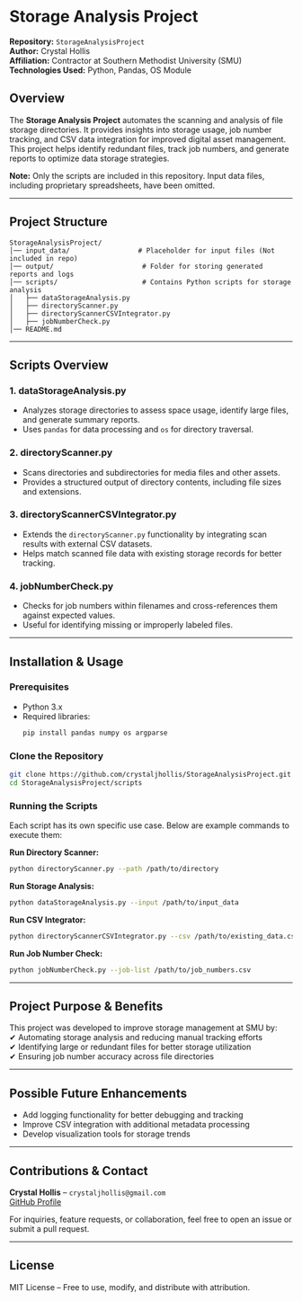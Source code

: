# **Storage Analysis Project**  

**Repository:** `StorageAnalysisProject`  
**Author:** Crystal Hollis  
**Affiliation:** Contractor at Southern Methodist University (SMU)  
**Technologies Used:** Python, Pandas, OS Module  

## **Overview**  
The **Storage Analysis Project** automates the scanning and analysis of file storage directories. It provides insights into storage usage, job number tracking, and CSV data integration for improved digital asset management. This project helps identify redundant files, track job numbers, and generate reports to optimize data storage strategies.

**Note:** Only the scripts are included in this repository. Input data files, including proprietary spreadsheets, have been omitted.

---

## **Project Structure**  

```
StorageAnalysisProject/
│── input_data/                 # Placeholder for input files (Not included in repo)
│── output/                      # Folder for storing generated reports and logs
│── scripts/                     # Contains Python scripts for storage analysis
│   ├── dataStorageAnalysis.py
│   ├── directoryScanner.py
│   ├── directoryScannerCSVIntegrator.py
│   ├── jobNumberCheck.py
│── README.md
```

---

## **Scripts Overview**  

### **1. dataStorageAnalysis.py**  
- Analyzes storage directories to assess space usage, identify large files, and generate summary reports.  
- Uses `pandas` for data processing and `os` for directory traversal.  

### **2. directoryScanner.py**  
- Scans directories and subdirectories for media files and other assets.  
- Provides a structured output of directory contents, including file sizes and extensions.  

### **3. directoryScannerCSVIntegrator.py**  
- Extends the `directoryScanner.py` functionality by integrating scan results with external CSV datasets.  
- Helps match scanned file data with existing storage records for better tracking.  

### **4. jobNumberCheck.py**  
- Checks for job numbers within filenames and cross-references them against expected values.  
- Useful for identifying missing or improperly labeled files.  

---

## **Installation & Usage**  

### **Prerequisites**  
- Python 3.x  
- Required libraries:  
  ```bash
  pip install pandas numpy os argparse
  ```

### **Clone the Repository**  
```bash
git clone https://github.com/crystaljhollis/StorageAnalysisProject.git
cd StorageAnalysisProject/scripts
```

### **Running the Scripts**  
Each script has its own specific use case. Below are example commands to execute them:

**Run Directory Scanner:**  
```bash
python directoryScanner.py --path /path/to/directory
```

**Run Storage Analysis:**  
```bash
python dataStorageAnalysis.py --input /path/to/input_data
```

**Run CSV Integrator:**  
```bash
python directoryScannerCSVIntegrator.py --csv /path/to/existing_data.csv
```

**Run Job Number Check:**  
```bash
python jobNumberCheck.py --job-list /path/to/job_numbers.csv
```

---

## **Project Purpose & Benefits**  
This project was developed to improve storage management at SMU by:  
✔ Automating storage analysis and reducing manual tracking efforts  
✔ Identifying large or redundant files for better storage utilization  
✔ Ensuring job number accuracy across file directories  

---

## **Possible Future Enhancements**  
- Add logging functionality for better debugging and tracking  
- Improve CSV integration with additional metadata processing  
- Develop visualization tools for storage trends  

---

## **Contributions & Contact**  
**Crystal Hollis** – `crystaljhollis@gmail.com`  
[GitHub Profile](https://github.com/crystaljhollis)  

For inquiries, feature requests, or collaboration, feel free to open an issue or submit a pull request.

---

## **License**  
MIT License – Free to use, modify, and distribute with attribution.  

